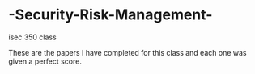 # -Security-Risk-Management-
isec 350 class 

These are the papers I have completed for this class and each one was given a perfect score.
